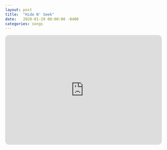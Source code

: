 ```yaml
---
layout: post
title:  "Hide N' Seek"
date:   2020-01-29 00:00:00 -0400
categories: songs
---
```

<iframe style="border-radius:12px" src="https://open.spotify.com/embed/track/1uooDYpVSjbu3kn1yEpVbC?utm_source=generator&theme=0" width="100%" height="352" frameBorder="0" allowfullscreen="" allow="autoplay; clipboard-write; encrypted-media; fullscreen; picture-in-picture" loading="lazy"></iframe>